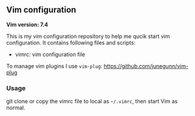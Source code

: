 ## Vim configuration

**Vim version: 7.4**

This is my vim configuration repository to help me qucik start vim configuration.
It contains following files and scripts:

- vimrc: vim configuration file

To manage vim plugins I use `vim-plug`:
https://github.com/junegunn/vim-plug

### Usage
git clone or copy the vimrc file to local as `~/.vimrc`, then start Vim as normal.

